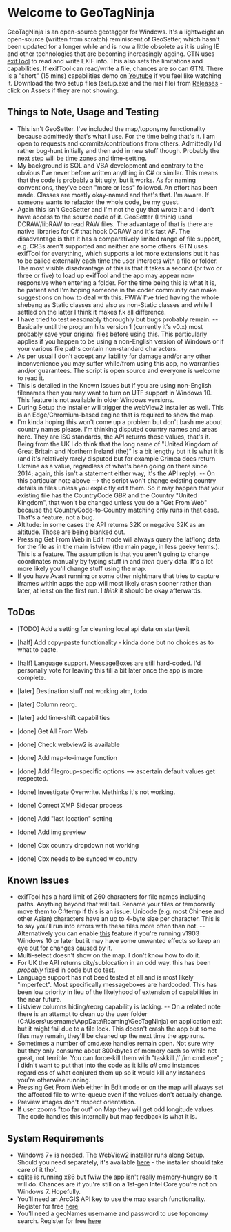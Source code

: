 

# Welcome to GeoTagNinja

GeoTagNinja is an open-source geotagger for Windows. It's a lightweight an open-source (written from scratch) reminiscent of GeoSetter, which hasn't been updated for a longer while and is now a little obsolete as it is using IE and other technologies that are becoming increasingly ageing.
GTN uses [exifTool](https://exifTool.org/) to read and write EXIF info. This also sets the limitations and capabilities. If exifTool can read/write a file, chances are so can GTN.
There is a "short" (15 mins) capabilities demo on [Youtube](https://youtu.be/ulP1ZG7mH-I) if you feel like watching it. Download the two setup files (setup.exe and the msi file) from [Releases](https://github.com/nemethviktor/GeoTagNinja/releases) - click on Assets if they are not showing.

## Things to Note, Usage and Testing

- This isn't GeoSetter. I've included the map/toponymy functionality because admittedly that's what I use. For the time being that's it. I am open to requests and commits/contributions from others. Admittedly I'd rather bug-hunt initially and then add in new stuff though. Probably the next step will be time zones and time-setting.
- My background is SQL and VBA development and contrary to the obvious I've never before written anything in C# or similar. This means that the code is probably a bit ugly, but it works. As for naming conventions, they've been "more or less" followed. An effort has been made. Classes are mostly okay-named and that's that. I'm aware. If someone wants to refactor the whole code, be my guest.
- Again this isn't GeoSetter and I'm not the guy that wrote it and I don't have access to the source code of it. GeoSetter (I think) used DCRAW/libRAW to read RAW files. The advantage of that is there are native libraries for C# that hook DCRAW and it's fast AF. The disadvantage is that it has a comparatively limited range of file support, e.g. CR3s aren't supported and neither are some others. GTN uses exifTool for everything, which supports a lot more extensions but it has to be called externally each time the user interacts with a file or folder. The most visible disadvantage of this is that it takes a second (or two or three or five) to load up exifTool and the app may appear non-responsive when entering a folder. For the time being this is what it is, be patient and I'm hoping someone in the coder community can make suggestions on how to deal with this. FWIW I've tried having the whole shebang as Static classes and also as non-Static classes and while I settled on the latter I think it makes f.k all difference.
- I have tried to test reasonably thoroughly but bugs probably remain.
-- Basically until the program hits version 1 (currently it's v0.x) most probably save your original files before using this. This particularly applies if you happen to be using a non-English version of Windows or if your various file paths contain non-standard characters.
- As per usual I don't accept any liability for damage and/or any other inconvenience you may suffer while/from using this app, no warranties and/or guarantees. The script is open source and everyone is welcome to read it. 
- This is detailed in the Known Issues but if you are using non-English filenames then you may want to turn on UTF support in Windows 10. This feature is not available in older Windows versions.
- During Setup the installer will trigger the webView2 installer as well. This is an Edge/Chromium-based engine that is required to show the map.
- I'm kinda hoping this won't come up a problem but don't bash me about country names please. I'm thinking disputed country names and areas here. They are ISO standards, the API returns those values, that's it. Being from the UK I do think that the long name of "United Kingdom of Great Britain and Northern Ireland (the)" is a bit lengthy but it is what it is (and it's relatively rarely disputed but for example Crimea does return Ukraine as a value, regardless of what's been going on there since 2014; again, this isn't a statement either way, it's the API reply). 
-- On this particular note above --> the script won't change existing country details in files unless you explicitly edit them. So it may happen that your existing file has the CountryCode GBR and the Country "United Kingdom", that won't be changed unless you do a "Get From Web" because the CountryCode-to-Country matching only runs in that case. That's a feature, not a bug.
- Altitude: in some cases the API returns 32K or negative 32K as an altitude. Those are being blanked out.
- Pressing Get From Web in Edit mode will always query the lat/long data for the file as in the main listview (the main page, in less geeky terms.). This is a feature. The assumption is that you aren't going to change coordinates manually by typing stuff in and _then_ query data. It's a lot more likely you'll change stuff using the map.
- If you have Avast running or some other nightmare that tries to capture iframes within apps the app will most likely crash sooner rather than later, at least on the first run. I *think* it should be okay afterwards.

## ToDos

- [TODO] Add a setting for cleaning local api data on start/exit

- [half] Add copy-paste functionality - kinda done but no choices as to what to paste.
- [half] Language support. MessageBoxes are still hard-coded. I'd personally vote for leaving this till a bit later once the app is more complete.
- [later] Destination stuff not working atm, todo.
- [later] Column reorg.
- [later] add time-shift capabilities
- [done] Get All From Web
- [done] Check webview2 is available
- [done] Add map-to-image function
- [done] Add filegroup-specific options --> ascertain default values get respected.
- [done] Investigate Overwrite. Methinks it's not working.
- [done] Correct XMP Sidecar process
- [done] Add "last location" setting
- [done] Add img preview
- [done] Cbx country dropdown not working
- [done] Cbx needs to be synced w country

## Known Issues

- exifTool has a hard limit of 260 characters for file names including paths. Anything beyond that will fail. Rename your files or temporarily move them to C:\temp if this is an issue. Unicode (e.g. most Chinese and other Asian) characters have an up to 4-byte size per character. This is to say you'll run into errors with these files more often than not.
-- Alternatively you can enable [this](https://stackoverflow.com/questions/56419639/what-does-beta-use-unicode-utf-8-for-worldwide-language-support-actually-do) feature if you're running v1903 Windows 10 or later but it may have some unwanted effects so keep an eye out for changes caused by it. 
- Multi-select doesn't show on the map. I don't know how to do it.
- For UK the API returns city/sublocation in an odd way. this has been *probably* fixed in code but do test.
- Language support has not beed tested at all and is most likely "imperfect". Most specifically messageboxes are hardcoded. This has been low priority in lieu of the likelyhood of extension of capabilities in the near future.
- Listview columns hiding/reorg capability is lacking. 
-- On a related note there is an attempt to clean up the user folder (C:\Users\username\AppData\Roaming\GeoTagNinja\) on application exit but it might fail due to a file lock. This doesn't crash the app but some files may remain, they'll be cleaned up the next time the app runs.
- Sometimes a number of cmd.exe handles remain open. Not sure why but they only consume about 800kbytes of memory each so while not great, not terrible. You can force-kill them with "taskkill /f /im cmd.exe" ; I didn't want to put that into the code as it kills _all_ cmd instances regardless of what conjured them up so it would kill any instances you're otherwise running.
- Pressing Get From Web either in Edit mode or on the map will always set the affected file to write-queue even if the values don't actually change.
- Preview images don't respect orientation.
- If user zooms "too far out" on Map they will get odd longitude values. The code handles this internally but map feedback is what it is.

## System Requirements

- Windows 7+ is needed. The WebView2 installer runs along Setup. Should you need separately, it's available [here](https://go.microsoft.com/fwlink/p/?LinkId=2124703) - the installer should take care of it tho'.
- sqlite is running x86 but fwiw the app isn't really memory-hungry so it will do. Chances are if you're still on a 1st-gen Intel Core you're not on Windows 7. Hopefully.
- You'll need an ArcGIS API key to use the map search functionality. Register for free [here](https://developers.arcgis.com/)
- You'll need a geoNames username and password to use toponomy search. Register for free [here](https://www.geonames.org/)